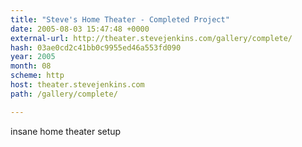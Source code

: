 ```yaml
---
title: "Steve's Home Theater - Completed Project"
date: 2005-08-03 15:47:48 +0000
external-url: http://theater.stevejenkins.com/gallery/complete/
hash: 03ae0cd2c41bb0c9955ed46a553fd090
year: 2005
month: 08
scheme: http
host: theater.stevejenkins.com
path: /gallery/complete/

---
```


insane home theater setup
